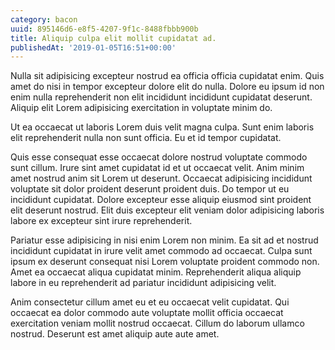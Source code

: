 ```yaml
---
category: bacon
uuid: 895146d6-e8f5-4207-9f1c-8488fbbb900b
title: Aliquip culpa elit mollit cupidatat ad.
publishedAt: '2019-01-05T16:51+00:00'
---
```


Nulla sit adipisicing excepteur nostrud ea officia officia cupidatat enim. Quis amet do nisi in tempor excepteur dolore elit do nulla. Dolore eu ipsum id non enim nulla reprehenderit non elit incididunt incididunt cupidatat deserunt. Aliquip elit Lorem adipisicing exercitation in voluptate minim do.

Ut ea occaecat ut laboris Lorem duis velit magna culpa. Sunt enim laboris elit reprehenderit nulla non sunt officia. Eu et id tempor cupidatat.

Quis esse consequat esse occaecat dolore nostrud voluptate commodo sunt cillum. Irure sint amet cupidatat id et ut occaecat velit. Anim minim amet nostrud anim sit Lorem ut deserunt. Occaecat adipisicing incididunt voluptate sit dolor proident deserunt proident duis. Do tempor ut eu incididunt cupidatat. Dolore excepteur esse aliquip eiusmod sint proident elit deserunt nostrud. Elit duis excepteur elit veniam dolor adipisicing laboris labore ex excepteur sint irure reprehenderit.

Pariatur esse adipisicing in nisi enim Lorem non minim. Ea sit ad et nostrud incididunt cupidatat in irure velit amet commodo ad occaecat. Culpa sunt ipsum ex deserunt consequat nisi Lorem voluptate proident commodo non. Amet ea occaecat aliqua cupidatat minim. Reprehenderit aliqua aliquip labore in eu reprehenderit ad pariatur incididunt adipisicing velit.

Anim consectetur cillum amet eu et eu occaecat velit cupidatat. Qui occaecat ea dolor commodo aute voluptate mollit officia occaecat exercitation veniam mollit nostrud occaecat. Cillum do laborum ullamco nostrud. Deserunt est amet aliquip aute aute amet.
